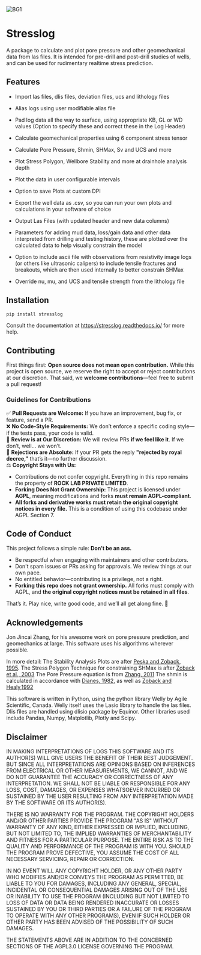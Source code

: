 
![BG1](https://github.com/GeoArkadeep/WellMasterGeoMech/assets/160126374/27efa304-817d-4520-a5f5-65e63e679c15)
# Stresslog

A package to calculate and plot pore pressure and other geomechanical data from las files. It is intended for pre-drill and post-drill studies of wells, and can be used for rudimentary realtime stress prediction.

## Features

* Import las files, dlis files, deviation files, ucs and lithology files

* Alias logs using user modifiable alias file

* Pad log data all the way to surface, using appropriate KB, GL or WD values (Option to specify these and correct these in the Log Header)

* Calculate geomechanical properties using 6 component stress tensor 

* Calculate Pore Pressure, Shmin, SHMax, Sv and UCS and more

* Plot Stress Polygon, Wellbore Stability and more at drainhole analysis depth

* Plot the data in user configurable intervals

* Option to save Plots at custom DPI

* Export the well data as .csv, so you can run your own plots and calculations in your software of choice

* Output Las Files (with updated header and new data columns)

* Parameters for adding mud data, loss/gain data and other data interpreted from drilling and testing history, these are plotted over the calculated data to help visually constrain the model

* Option to include ascii file with observations from resistivity image logs (or others like ultrasonic calipers) to include tensile fractures and breakouts, which are then used internally to better constrain SHMax

* Override nu, mu, and UCS and tensile strength from the lithology file 

## Installation


````
pip install stresslog
````
Consult the documentation at https://stresslog.readthedocs.io/ for more help.

## Contributing

First things first: **Open source does not mean open contribution.** While this project is open source, we reserve the right to accept or reject contributions at our discretion. That said, we **welcome contributions**—feel free to submit a pull request!  

### Guidelines for Contributions  
✅ **Pull Requests are Welcome:** If you have an improvement, bug fix, or feature, send a PR.  
❌ **No Code-Style Requirements:** We don’t enforce a specific coding style—if the tests pass, your code is valid.  
👑 **Review is at Our Discretion:** We will review PRs **if we feel like it**. If we don’t, well… we won’t.  
🚫 **Rejections are Absolute:** If your PR gets the reply **"rejected by royal decree,"** that’s it—no further discussion.  
⚖ **Copyright Stays with Us:**  
   - Contributions do not confer copyright. Everything in this repo remains the property of **ROCK LAB PRIVATE LIMITED**.  
   - **Forking Does Not Grant Ownership:** This project is licensed under **AGPL**, meaning modifications and forks **must remain AGPL-compliant**.  
   - **All forks and derivative works must retain the original copyright notices in every file.** This is a condition of using this codebase under AGPL Section 7.


## Code of Conduct  

This project follows a simple rule: **Don’t be an ass.**  

- Be respectful when engaging with maintainers and other contributors.  
- Don't spam issues or PRs asking for approvals. We review things at our own pace.  
- No entitled behavior—contributing is a privilege, not a right.  
- **Forking this repo does not grant ownership.** All forks must comply with AGPL, and **the original copyright notices must be retained in all files**.  

That’s it. Play nice, write good code, and we’ll all get along fine. 🚀  



## Acknowledgements

Jon Jincai Zhang, for his awesome work on pore pressure prediction, and geomechanics at large. This software uses his algorithms wherever possible.

In more detail:
The Stability Analysis Plots are after [Peska and Zoback, 1995](https://doi.org/10.1029/95JB00319). The Stress Polygon Technique for constraining SHMax is after [Zoback et al., 2003](https://doi.org/10.1029/95JB00319) The Pore Pressure equation is from [Zhang, 2011](https://doi.org/10.1016/j.earscirev.2011.06.001) The shmin is calculated in accordance with [Dianes, 1982](https://doi.org/10.2118/9254-PA), as well as [Zoback and Healy,1992](https://doi.org/10.1029/91JB02175)

This software is written in Python, using the python library Welly by Agile Scientific, Canada. Welly itself uses the Lasio library to handle the las files. Dlis files are handled using dlisio package by Equinor. Other libraries used include Pandas, Numpy, Matplotlib, Plotly and Scipy.

## Disclaimer

IN MAKING INTERPRETATIONS OF LOGS THIS SOFTWARE AND ITS AUTHOR(S) WILL GIVE USERS THE BENEFIT OF THEIR BEST JUDGEMENT. BUT SINCE ALL INTERPRETATIONS ARE OPINIONS BASED ON INFERENCES FROM ELECTRICAL OR OTHER MEASUREMENTS, WE CANNOT, AND WE DO NOT GUARANTEE THE ACCURACY OR CORRECTNESS OF ANY INTERPRETATION. WE SHALL NOT BE LIABLE OR RESPONSIBLE FOR ANY LOSS, COST, DAMAGES, OR EXPENSES WHATSOEVER INCURRED OR SUSTAINED BY THE USER RESULTING FROM ANY INTERPRETATION MADE BY THE SOFTWARE OR ITS AUTHOR(S).

THERE IS NO WARRANTY FOR THE PROGRAM. THE COPYRIGHT HOLDERS AND/OR OTHER PARTIES PROVIDE THE PROGRAM "AS IS" WITHOUT WARRANTY OF ANY KIND, EITHER EXPRESSED OR IMPLIED, INCLUDING, BUT NOT LIMITED TO, THE IMPLIED WARRANTIES OF MERCHANTABILITY AND FITNESS FOR A PARTICULAR PURPOSE. THE ENTIRE RISK AS TO THE QUALITY AND PERFORMANCE OF THE PROGRAM IS WITH YOU. SHOULD THE PROGRAM PROVE DEFECTIVE, YOU ASSUME THE COST OF ALL NECESSARY SERVICING, REPAIR OR CORRECTION.

IN NO EVENT WILL ANY COPYRIGHT HOLDER, OR ANY OTHER PARTY WHO MODIFIES AND/OR CONVEYS THE PROGRAM AS PERMITTED, BE LIABLE TO YOU FOR DAMAGES, INCLUDING ANY GENERAL, SPECIAL, INCIDENTAL OR CONSEQUENTIAL DAMAGES ARISING OUT OF THE USE OR INABILITY TO USE THE PROGRAM (INCLUDING BUT NOT LIMITED TO LOSS OF DATA OR DATA BEING RENDERED INACCURATE OR LOSSES SUSTAINED BY YOU OR THIRD PARTIES OR A FAILURE OF THE PROGRAM TO OPERATE WITH ANY OTHER PROGRAMS), EVEN IF SUCH HOLDER OR OTHER PARTY HAS BEEN ADVISED OF THE POSSIBILITY OF SUCH DAMAGES.

THE STATEMENTS ABOVE ARE IN ADDITION TO THE CONCERNED SECTIONS OF THE AGPL3.0 LICENSE GOVERNING THE PROGRAM.
